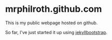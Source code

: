 mrphilroth.github.com
=====================

This is my public webpage hosted on github.

So far, I've just started it up using [jekyllbootstrap](http://jekyllbootstrap.com/).

